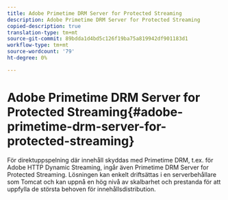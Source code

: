 ```yaml
---
title: Adobe Primetime DRM Server for Protected Streaming
description: Adobe Primetime DRM Server for Protected Streaming
copied-description: true
translation-type: tm+mt
source-git-commit: 89bdda1d4bd5c126f19ba75a819942df901183d1
workflow-type: tm+mt
source-wordcount: '79'
ht-degree: 0%

---
```



# Adobe Primetime DRM Server for Protected Streaming{#adobe-primetime-drm-server-for-protected-streaming}

För direktuppspelning där innehåll skyddas med Primetime DRM, t.ex. för Adobe HTTP Dynamic Streaming, ingår även Primetime DRM Server for Protected Streaming. Lösningen kan enkelt driftsättas i en serverbehållare som Tomcat och kan uppnå en hög nivå av skalbarhet och prestanda för att uppfylla de största behoven för innehållsdistribution.